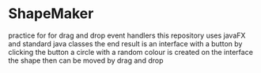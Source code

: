  # ShapeMaker
practice for for drag and drop event handlers
this repository uses javaFX and standard java classes
the end result is an interface with a button
by clicking the button a circle with a random colour is created on the interface
the shape then can be moved by drag and drop
